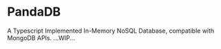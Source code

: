 # PandaDB
A Typescript Implemented In-Memory NoSQL Database, compatible with MongoDB APIs. ...WIP...
